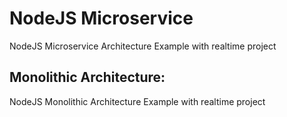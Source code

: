 # NodeJS Microservice
NodeJS Microservice Architecture Example with realtime project


## Monolithic Architecture:
NodeJS Monolithic Architecture Example with realtime project
